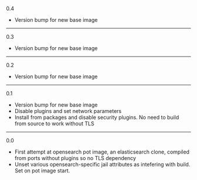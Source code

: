 0.4

* Version bump for new base image

---

0.3

* Version bump for new base image

---

0.2

* Version bump for new base image

---

0.1

* Version bump for new base image
* Disable plugins and set network parameters
* Install from packages and disable security plugins. No need to build from source to work without TLS

---

0.0

* First attempt at opensearch pot image, an elasticsearch clone, compiled from ports without plugins so no TLS dependency
* Unset various opensearch-specific jail attributes as intefering with build. Set on pot image start.